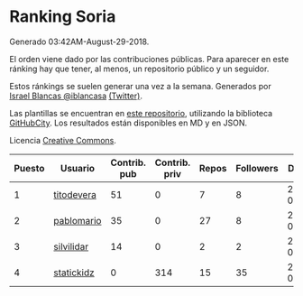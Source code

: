 # Ranking Soria

Generado 03:42AM-August-29-2018.

El orden viene dado por las contribuciones públicas. Para aparecer en este ránking hay que tener, al menos, un repositorio público y un seguidor.

Estos ránkings se suelen generar una vez a la semana. Generados por [Israel Blancas @iblancasa](https://github.com/iblancasa/) [(Twitter)](https://twitter.com/iblancasa).

Las plantillas se encuentran en [este repositorio](https://github.com/iblancasa/GH-Spanish-Ranking), utilizando la biblioteca [GitHubCity](https://github.com/iblancasa/GitHubCity). Los resultados están disponibles en MD y en JSON.

Licencia [Creative Commons](https://creativecommons.org/licenses/by/4.0/).

| Puesto   |  Usuario  | Contrib. pub | Contrib. priv |Repos| Followers | Desde |  Avatar  |
|----------|-----------|--------------|---------------|-----|-----------|-------|----------|
|1|[titodevera](https://github.com/titodevera)|51|0|7|8|2015-03-19|![titodevera]()|
|2|[pablomario](https://github.com/pablomario)|35|0|27|8|2013-05-18|![pablomario]()|
|3|[silvilidar](https://github.com/silvilidar)|14|0|2|2|2016-03-18|![silvilidar]()|
|4|[statickidz](https://github.com/statickidz)|0|314|15|35|2014-06-14|![statickidz]()|

